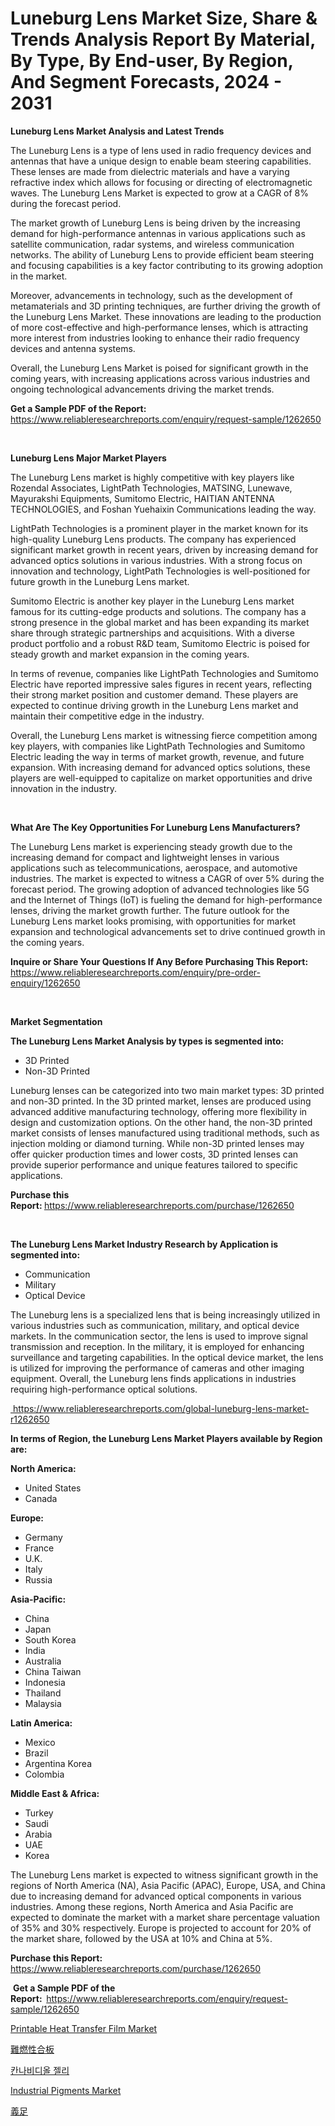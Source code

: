 <p><h1>Luneburg Lens Market Size, Share & Trends Analysis Report By Material, By Type, By End-user, By Region, And Segment Forecasts, 2024 - 2031</h1></p><p><strong>Luneburg Lens Market Analysis and Latest Trends</strong></p>
<p><p>The Luneburg Lens is a type of lens used in radio frequency devices and antennas that have a unique design to enable beam steering capabilities. These lenses are made from dielectric materials and have a varying refractive index which allows for focusing or directing of electromagnetic waves. The Luneburg Lens Market is expected to grow at a CAGR of 8% during the forecast period.</p><p>The market growth of Luneburg Lens is being driven by the increasing demand for high-performance antennas in various applications such as satellite communication, radar systems, and wireless communication networks. The ability of Luneburg Lens to provide efficient beam steering and focusing capabilities is a key factor contributing to its growing adoption in the market.</p><p>Moreover, advancements in technology, such as the development of metamaterials and 3D printing techniques, are further driving the growth of the Luneburg Lens Market. These innovations are leading to the production of more cost-effective and high-performance lenses, which is attracting more interest from industries looking to enhance their radio frequency devices and antenna systems.</p><p>Overall, the Luneburg Lens Market is poised for significant growth in the coming years, with increasing applications across various industries and ongoing technological advancements driving the market trends.</p></p>
<p><strong>Get a Sample PDF of the Report:&nbsp;</strong> <a href="https://www.reliableresearchreports.com/enquiry/request-sample/1262650">https://www.reliableresearchreports.com/enquiry/request-sample/1262650</a></p>
<p>&nbsp;</p>
<p><strong>Luneburg Lens Major Market Players</strong></p>
<p><p>The Luneburg Lens market is highly competitive with key players like Rozendal Associates, LightPath Technologies, MATSING, Lunewave, Mayurakshi Equipments, Sumitomo Electric, HAITIAN ANTENNA TECHNOLOGIES, and Foshan Yuehaixin Communications leading the way.</p><p>LightPath Technologies is a prominent player in the market known for its high-quality Luneburg Lens products. The company has experienced significant market growth in recent years, driven by increasing demand for advanced optics solutions in various industries. With a strong focus on innovation and technology, LightPath Technologies is well-positioned for future growth in the Luneburg Lens market.</p><p>Sumitomo Electric is another key player in the Luneburg Lens market famous for its cutting-edge products and solutions. The company has a strong presence in the global market and has been expanding its market share through strategic partnerships and acquisitions. With a diverse product portfolio and a robust R&D team, Sumitomo Electric is poised for steady growth and market expansion in the coming years.</p><p>In terms of revenue, companies like LightPath Technologies and Sumitomo Electric have reported impressive sales figures in recent years, reflecting their strong market position and customer demand. These players are expected to continue driving growth in the Luneburg Lens market and maintain their competitive edge in the industry.</p><p>Overall, the Luneburg Lens market is witnessing fierce competition among key players, with companies like LightPath Technologies and Sumitomo Electric leading the way in terms of market growth, revenue, and future expansion. With increasing demand for advanced optics solutions, these players are well-equipped to capitalize on market opportunities and drive innovation in the industry.</p></p>
<p>&nbsp;</p>
<p><strong>What Are The Key Opportunities For Luneburg Lens Manufacturers?</strong></p>
<p><p>The Luneburg Lens market is experiencing steady growth due to the increasing demand for compact and lightweight lenses in various applications such as telecommunications, aerospace, and automotive industries. The market is expected to witness a CAGR of over 5% during the forecast period. The growing adoption of advanced technologies like 5G and the Internet of Things (IoT) is fueling the demand for high-performance lenses, driving the market growth further. The future outlook for the Luneburg Lens market looks promising, with opportunities for market expansion and technological advancements set to drive continued growth in the coming years.</p></p>
<p><strong>Inquire or Share Your Questions If Any Before Purchasing This Report:</strong> <a href="https://www.reliableresearchreports.com/enquiry/pre-order-enquiry/1262650">https://www.reliableresearchreports.com/enquiry/pre-order-enquiry/1262650</a></p>
<p>&nbsp;</p>
<p><strong>Market Segmentation</strong></p>
<p><strong>The Luneburg Lens Market Analysis by types is segmented into:</strong></p>
<p><ul><li>3D Printed</li><li>Non-3D Printed</li></ul></p>
<p><p>Luneburg lenses can be categorized into two main market types: 3D printed and non-3D printed. In the 3D printed market, lenses are produced using advanced additive manufacturing technology, offering more flexibility in design and customization options. On the other hand, the non-3D printed market consists of lenses manufactured using traditional methods, such as injection molding or diamond turning. While non-3D printed lenses may offer quicker production times and lower costs, 3D printed lenses can provide superior performance and unique features tailored to specific applications.</p></p>
<p><strong>Purchase this Report:&nbsp;</strong><a href="https://www.reliableresearchreports.com/purchase/1262650">https://www.reliableresearchreports.com/purchase/1262650</a></p>
<p>&nbsp;</p>
<p><strong>The Luneburg Lens Market Industry Research by Application is segmented into:</strong></p>
<p><ul><li>Communication</li><li>Military</li><li>Optical Device</li></ul></p>
<p><p>The Luneburg lens is a specialized lens that is being increasingly utilized in various industries such as communication, military, and optical device markets. In the communication sector, the lens is used to improve signal transmission and reception. In the military, it is employed for enhancing surveillance and targeting capabilities. In the optical device market, the lens is utilized for improving the performance of cameras and other imaging equipment. Overall, the Luneburg lens finds applications in industries requiring high-performance optical solutions.</p></p>
<p><a href="https://www.reliableresearchreports.com/global-luneburg-lens-market-r1262650">&nbsp;https://www.reliableresearchreports.com/global-luneburg-lens-market-r1262650</a></p>
<p><strong>In terms of Region, the Luneburg Lens Market Players available by Region are:</strong></p>
<p>
    <p> <strong> North America: </strong>
        <ul>
            <li>United States</li>
            <li>Canada</li>
        </ul>
        </p> 
    <p> <strong> Europe: </strong>
        <ul>
            <li>Germany</li>
            <li>France</li>
            <li>U.K.</li>
            <li>Italy</li>
            <li>Russia</li>
        </ul>
        </p> 
    <p> <strong> Asia-Pacific: </strong>
        <ul>
            <li>China</li>
            <li>Japan</li>
            <li>South Korea</li>
            <li>India</li>
            <li>Australia</li>
            <li>China Taiwan</li>
            <li>Indonesia</li>
            <li>Thailand</li>
            <li>Malaysia</li>
        </ul>
        </p> 
    <p> <strong> Latin America: </strong>
        <ul>
            <li>Mexico</li>
            <li>Brazil</li>
            <li>Argentina Korea</li>
            <li>Colombia</li>
        </ul>
        </p> 
    <p> <strong> Middle East & Africa: </strong>
        <ul>
            <li>Turkey</li>
            <li>Saudi</li>
            <li>Arabia</li>
            <li>UAE</li>
            <li>Korea</li>
        </ul>
    </p>
    </p>
<p><p>The Luneburg Lens market is expected to witness significant growth in the regions of North America (NA), Asia Pacific (APAC), Europe, USA, and China due to increasing demand for advanced optical components in various industries. Among these regions, North America and Asia Pacific are expected to dominate the market with a market share percentage valuation of 35% and 30% respectively. Europe is projected to account for 20% of the market share, followed by the USA at 10% and China at 5%.</p></p>
<p><strong>Purchase this Report: </strong><a href="https://www.reliableresearchreports.com/purchase/1262650">https://www.reliableresearchreports.com/purchase/1262650</a></p>
<p>&nbsp;<strong>Get a Sample PDF of the Report:&nbsp;&nbsp;</strong><a href="https://www.reliableresearchreports.com/enquiry/request-sample/1262650">https://www.reliableresearchreports.com/enquiry/request-sample/1262650</a></p>
<p><strong></strong></p>
<p><p><a href="https://issuu.com/reportprime-2/docs/printable-heat-transfer-film-market-size-2030.pptx">Printable Heat Transfer Film Market</a></p><p><a href="https://github.com/EthanMorar2011/Market-Research-Report-List-1/blob/main/361872928865.md">難燃性合板</a></p><p><a href="https://github.com/vseigx30c9a1j/Market-Research-Report-List-1/blob/main/935880526494.md">칸나비디올 젤리</a></p><p><a href="https://issuu.com/reportprime-2/docs/industrial-pigments-market-size-2030.pptx">Industrial Pigments Market</a></p><p><a href="https://github.com/dzy793153605/Market-Research-Report-List-1/blob/main/763516528864.md">義足</a></p></p>